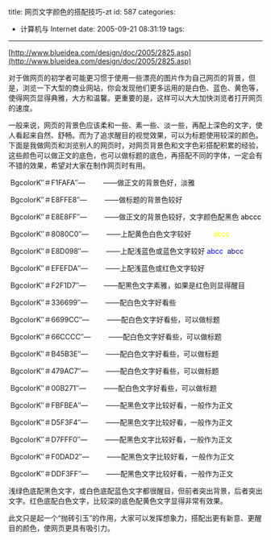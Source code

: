 title: 网页文字颜色的搭配技巧-zt
id: 587
categories:
  - 计算机与 Internet
date: 2005-09-21 08:31:19
tags:
---

<div id="msgcns!9697D6160EFEBC17!229" class="bvMsg"><div>

[http://www.blueidea.com/design/doc/2005/2825.asp](http://www.blueidea.com/design/doc/2005/2825.asp)

对于做网页的初学者可能更习惯于使用一些漂亮的图片作为自己网页的背景，但是，浏览一下大型的商业网站，你会发现他们更多运用的是白色、蓝色、黄色等，使得网页显得典雅，大方和温馨。更重要的是，这样可以大大加快浏览者打开网页的速度。

一般来说，网页的背景色应该柔和一些、素一些、淡一些，再配上深色的文字，使人看起来自然、舒畅。而为了追求醒目的视觉效果，可以为标题使用较深的颜色。下面是我做网页和浏览别人的网页时，对网页背景色和文字色彩搭配积累的经验，这些颜色可以做正文的底色，也可以做标题的底色，再搭配不同的字体，一定会有不错的效果，希望对大家在制作网页时有用。

 BgcolorΚ″＃F1FAFA″—<font>         </font>——做正文的背景色好，淡雅

 BgcolorΚ″＃E8FFE8″—<font>         </font>——做标题的背景色较好

 BgcolorΚ″＃E8E8FF″—<font>         </font>——做正文的背景色较好，文字颜色配黑色<font> <font color="#000000">abccc</font> </font>

 BgcolorΚ″＃8080C0″—<font>         </font>——上配黄色白色文字较好<font> <font color="#ffffff">abcc</font>  <font color="#ffff00">abcc </font> </font>

 BgcolorΚ″＃E8D098″—<font>         </font>——上配浅蓝色或蓝色文字较好<font> <font color="#0000ff">abcc</font>  <font color="#000080">abcc </font> </font>

 BgcolorΚ″＃EFEFDA″—<font>         </font>——上配浅蓝色或红色文字较好

 BgcolorΚ″＃F2F1D7″—<font>         </font>——配黑色文字素雅，如果是红色则显得醒目

 BgcolorΚ″＃336699″—<font>         </font>——配白色文字好看些

 BgcolorΚ″＃6699CC″—<font>         </font>——配白色文字好看些，可以做标题

 BgcolorΚ″＃66CCCC″—<font>         </font>——配白色文字好看些，可以做标题

 BgcolorΚ″＃B45B3E″—<font>         </font>——配白色文字好看些，可以做标题

 BgcolorΚ″＃479AC7″—<font>         </font>——配白色文字好看些，可以做标题

 BgcolorΚ″＃00B271″—<font>         </font>——配白色文字好看些，可以做标题

 BgcolorΚ″＃FBFBEA″—<font>         </font>——配黑色文字比较好看，一般作为正文

 BgcolorΚ″＃D5F3F4″—<font>         </font>——配黑色文字比较好看，一般作为正文

 BgcolorΚ″＃D7FFF0″—<font>         </font>——配黑色文字比较好看，一般作为正文

 BgcolorΚ″＃F0DAD2″—<font>         </font>——配黑色文字比较好看，一般作为正文

 BgcolorΚ″＃DDF3FF″—<font>         </font>——配黑色文字比较好看，一般作为正文

浅绿色底配黑色文字，或白色底配蓝色文字都很醒目，但前者突出背景，后者突出文字。红色底配白色文字，比较深的底色配黄色文字显得非常有效果。

此文只是起一个“抛砖引玉”的作用，大家可以发挥想象力，搭配出更有新意、更醒目的颜色，使网页更具有吸引力。 
</div></div>